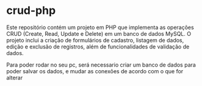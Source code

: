 # crud-php
Este repositório contém um projeto em PHP que implementa as operações CRUD 
(Create, Read, Update e Delete) em um banco de dados MySQL. 
O projeto inclui a criação de formulários de cadastro, listagem de dados, edição e exclusão de registros, 
além de funcionalidades de validação de dados.

Para poder rodar no seu pc, será necessario criar um banco de dados para poder salvar os dados, e mudar as conexões de acordo com o que for alterar
